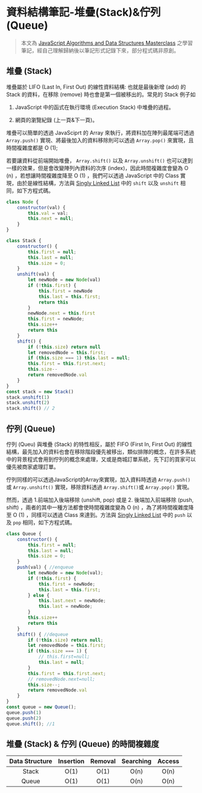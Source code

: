# 資料結構筆記-堆疊(Stack)&佇列(Queue)

> 本文為 [JavaScript Algorithms and Data Structures Masterclass](https://www.udemy.com/course/js-algorithms-and-data-structures-masterclass/) 之學習筆記，經自己理解歸納後以筆記形式記錄下來，部分程式碼非原創。

## 堆疊 (Stack)

堆疊屬於 LIFO (Last In, First Out) 的線性資料結構: 也就是最後新增 (add) 的 Stack 的資料，在移除 (remove) 時也會是第一個被移出的。常見的 Stack 例子如  
1. JavaScript 中的函式在執行環境 (Execution Stack) 中堆疊的過程。

2. 網頁的瀏覽紀錄 (上一頁&下一頁)。

堆疊可以簡單的透過 JavaSciprt 的 Array 來執行，將資料加在陣列最尾端可透過 `Array.push()` 實現、將最後加入的資料移除則可以透過 `Array.pop()` 來實現，且時間複雜度都是 O (1); 

若要讓資料從前端開始堆疊， `Array.shift()` 以及 `Array.unshift()` 也可以達到一樣的效果，但是會改變陣列內資料的次序 (index)，因此時間複雜度會變為 O (n) ，若想讓時間複雜度降至 O (1) ，我們可以透過 JavaScript 中的 Class 實現，由於是線性結構，方法與 [Singly Linked List](https://github.com/ChiuWeiChung/notes-markdown/blob/main/data%20structure%26algorithm/data-structure/singly%20linked%20list/note.markdown) 中的 `shift` 以及 `unshift` 相同，如下方程式碼。

``` js
class Node {
    constructor(val) {
        this.val = val;
        this.next = null;
    }
}

class Stack {
    constructor() {
        this.first = null;
        this.last = null;
        this.size = 0;
    }
    unshift(val) {
        let newNode = new Node(val)
        if (!this.first) {
            this.first = newNode
            this.last = this.first;
            return this
        }
        newNode.next = this.first
        this.first = newNode;
        this.size++
        return this
    }
    shift() {
        if (!this.size) return null
        let removedNode = this.first;
        if (this.size === 1) this.last = null;
        this.first = this.first.next;
        this.size--
        return removedNode.val
    }
}
const stack = new Stack()
stack.unshift(1)
stack.unshift(2)
stack.shift() // 2
```



## 佇列 (Queue)

佇列 (Queu) 與堆疊 (Stack) 的特性相反，屬於 FIFO (First In, First Out) 的線性結構，最先加入的資料也會在移除階段優先被移出，類似排隊的概念，在許多系統中的背景程式會用到佇列的概念來處理，又或是商城訂單系統，先下訂的買家可以優先被商家處理訂單。

佇列同樣的可以透過JavaScript的Array來實現，加入資料時透過 `Array.push()` 或 `Array.unshift()` 實現，移除資料透過 `Array.shift()`或 `Array.pop()` 實現。

然而，透過 1.前端加入後端移除 (unshift, pop) 或是 2. 後端加入前端移除 (push, shift) ，兩者的其中一種方法都會使時間複雜度變為 O (n) ，為了將時間複雜度降至 O (1) ，同樣可以透過 Class 來達到。方法與 [Singly Linked List](https://github.com/ChiuWeiChung/notes-markdown/blob/main/data%20structure%26algorithm/data-structure/singly%20linked%20list/note.markdown) 中的 `push` 以及 `pop` 相同，如下方程式碼。

```js
class Queue {
    constructor() {
        this.first = null;
        this.last = null;
        this.size = 0;
    }
    push(val) { //enqueue
        let newNode = new Node(val);
        if (!this.first) {
            this.first = newNode;
            this.last = this.first;
        } else {
            this.last.next = newNode;
            this.last = newNode;
        }
        this.size++
        return this
    }
    shift() { //dequeue
        if (!this.size) return null;
        let removedNode = this.first;
        if (this.size === 1) {
            // this.first=null;
            this.last = null;
        }
        this.first = this.first.next;
        // removedNode.next=null;
        this.size--;
        return removedNode.val
    }
}
const queue = new Queue();
queue.push(1)
queue.push(2)
queue.shift(); //1
```



## 堆疊 (Stack) & 佇列 (Queue) 的時間複雜度
Data Structure| Insertion| Removal  | Searching| Access
|:----------:|:--------:|:--------:|:--------:|:-------:
|   Stack    |   O(1)   |   O(1)   |   O(n)   | O(n)
|   Queue    |   O(1)   |   O(1)   |   O(n)   | O(n)